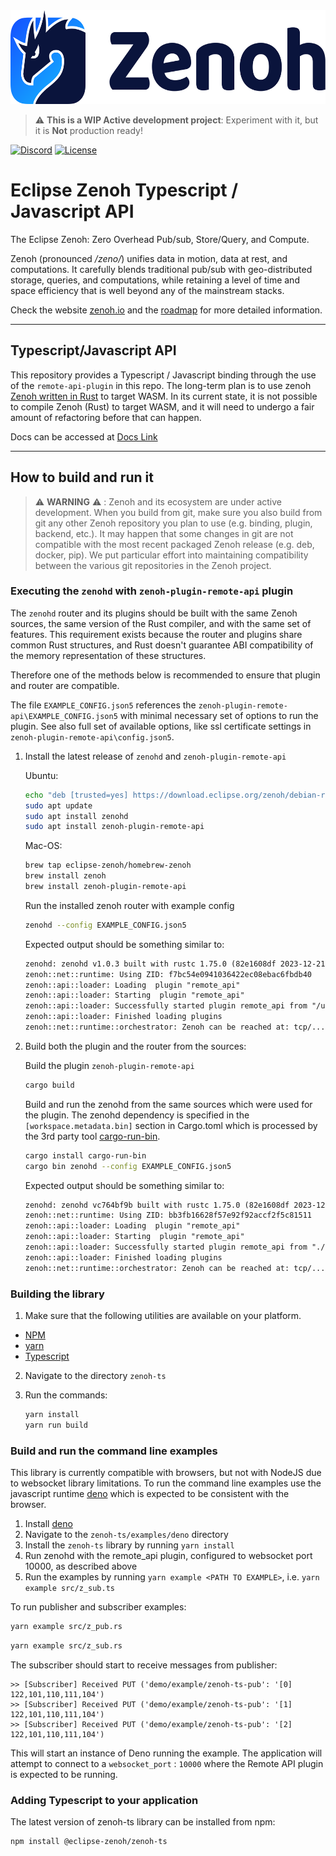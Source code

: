 <img src="https://raw.githubusercontent.com/eclipse-zenoh/zenoh/master/zenoh-dragon.png" height="150">

> :warning: **This is a WIP Active development project**: Experiment with it, but it is **Not** production ready!

[![Discord](https://img.shields.io/badge/chat-on%20discord-blue)](https://discord.gg/2GJ958VuHs)
[![License](https://img.shields.io/badge/License-Apache%202.0-blue.svg)](https://opensource.org/licenses/Apache-2.0)

# Eclipse Zenoh Typescript / Javascript API

The Eclipse Zenoh: Zero Overhead Pub/sub, Store/Query, and Compute.

Zenoh (pronounced _/zeno/_) unifies data in motion, data at rest, and computations. It carefully blends traditional pub/sub with
geo-distributed storage, queries, and computations, while retaining a level of time and space efficiency that is well beyond any
of the mainstream stacks.

Check the website [zenoh.io](http://zenoh.io) and the [roadmap](https://github.com/eclipse-zenoh/roadmap) for more detailed information.

---

## Typescript/Javascript API

This repository provides a Typescript / Javascript binding through the use of the `remote-api-plugin` in this repo.
The long-term plan is to use zenoh [Zenoh written in Rust](https://github.com/eclipse-zenoh/zenoh) to target WASM.
In its current state, it is not possible to compile Zenoh (Rust) to target WASM, and it will need to undergo a fair
amount of refactoring before that can happen.

Docs can be accessed at [Docs Link](https://eclipse-zenoh.github.io/zenoh-ts/)

---

## How to build and run it

> :warning: **WARNING** :warning: : Zenoh and its ecosystem are under active development. When you build from git, make sure you also
build from git any other Zenoh repository you plan to use (e.g. binding, plugin, backend, etc.). It may happen that some changes in git
are not compatible with the most recent packaged Zenoh release (e.g. deb, docker, pip). We put particular effort into maintaining
compatibility between the various git repositories in the Zenoh project.

### Executing the `zenohd` with `zenoh-plugin-remote-api` plugin

The `zenohd` router and its plugins should be built with the same Zenoh sources, the same version of the Rust compiler, and with the
same set of features. This requirement exists because the router and plugins share common Rust structures, and Rust doesn't guarantee
ABI compatibility of the memory representation of these structures.

Therefore one of the methods below is recommended to ensure that plugin and router are compatible.

The file `EXAMPLE_CONFIG.json5` references the `zenoh-plugin-remote-api\EXAMPLE_CONFIG.json5` with minimal necessary set of options to run the plugin. See also full set of available options, like ssl certificate settings in `zenoh-plugin-remote-api\config.json5`.

1. Install the latest release of `zenohd` and `zenoh-plugin-remote-api`

   Ubuntu:

   ```sh
   echo "deb [trusted=yes] https://download.eclipse.org/zenoh/debian-repo/ /" | sudo tee -a /etc/apt/sources.list.d/zenoh.list > /dev/null
   sudo apt update
   sudo apt install zenohd
   sudo apt install zenoh-plugin-remote-api
   ```

   Mac-OS:

   ```sh
   brew tap eclipse-zenoh/homebrew-zenoh
   brew install zenoh
   brew install zenoh-plugin-remote-api
   ```

   Run the installed zenoh router with example config

   ```sh
   zenohd --config EXAMPLE_CONFIG.json5
   ```
  
   Expected output should be something similar to:

    ```txt
   zenohd: zenohd v1.0.3 built with rustc 1.75.0 (82e1608df 2023-12-21)
   zenoh::net::runtime: Using ZID: f7bc54e0941036422ec08ebac6fbdb40
   zenoh::api::loader: Loading  plugin "remote_api"
   zenoh::api::loader: Starting  plugin "remote_api"
   zenoh::api::loader: Successfully started plugin remote_api from "/usr/lib/libzenoh_plugin_remote_api.so"
   zenoh::api::loader: Finished loading plugins
   zenoh::net::runtime::orchestrator: Zenoh can be reached at: tcp/....
   ```

2. Build both the plugin and the router from the sources:

   Build the plugin `zenoh-plugin-remote-api`

   ```sh
   cargo build 
   ```

   Build and run the zenohd from the same sources which were used for the plugin.
   The zenohd dependency is specified in the `[workspace.metadata.bin]` section in Cargo.toml which is processed by the 3rd party tool [cargo-run-bin](https://crates.io/crates/cargo-run-bin).

   ```sh
   cargo install cargo-run-bin
   cargo bin zenohd --config EXAMPLE_CONFIG.json5
   ```  

   Expected output should be something similar to:

   ```txt
   zenohd: zenohd vc764bf9b built with rustc 1.75.0 (82e1608df 2023-12-21)
   zenoh::net::runtime: Using ZID: bb3fb16628f57e92f92accf2f5c81511
   zenoh::api::loader: Loading  plugin "remote_api"
   zenoh::api::loader: Starting  plugin "remote_api"
   zenoh::api::loader: Successfully started plugin remote_api from "./target/debug\\zenoh_plugin_remote_api.dll"
   zenoh::api::loader: Finished loading plugins
   zenoh::net::runtime::orchestrator: Zenoh can be reached at: tcp/...
   ```

### Building the library

1. Make sure that the following utilities are available on your platform.

- [NPM](https://www.npmjs.com/package/npm)
- [yarn](https://classic.yarnpkg.com/lang/en/docs/install/#debian-stable)
- [Typescript](https://www.typescriptlang.org/download/) 

2. Navigate to the directory `zenoh-ts`

1. Run the commands:

   ```sh
   yarn install 
   yarn run build
   ```

### Build and run the command line examples

This library is currently compatible with browsers, but not with NodeJS due to websocket library limitations.
To run the command line examples use the javascript runtime [deno](https://deno.com/) which is expected to be consistent with the browser.

1. Install [deno](https://deno.com/)
2. Navigate to the `zenoh-ts/examples/deno` directory
3. Install the `zenoh-ts` library by running `yarn install`
4. Run zenohd with the remote_api plugin, configured to websocket port 10000, as described above
5. Run the examples by running `yarn example <PATH TO EXAMPLE>`, i.e. `yarn example src/z_sub.ts`

To run publisher and subscriber examples:

```sh
yarn example src/z_pub.rs
```

```sh
yarn example src/z_sub.rs
```

The subscriber should start to receive messages from publisher:

```text
>> [Subscriber] Received PUT ('demo/example/zenoh-ts-pub': '[0] 122,101,110,111,104')
>> [Subscriber] Received PUT ('demo/example/zenoh-ts-pub': '[1] 122,101,110,111,104')
>> [Subscriber] Received PUT ('demo/example/zenoh-ts-pub': '[2] 122,101,110,111,104')
```

This will start an instance of Deno running the example.
The application will attempt to connect to a `websocket_port` : `10000` where the Remote API plugin is expected to be running.  

### Adding Typescript to your application

The latest version of zenoh-ts library can be installed from npm:

```sh
npm install @eclipse-zenoh/zenoh-ts
```
